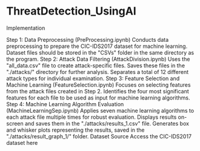 # ThreatDetection_UsingAI

Implementation

Step 1: Data Preprocessing (PreProcessing.ipynb)
Conducts data preprocessing to prepare the CIC-IDS2017 dataset for machine learning.
Dataset files should be stored in the "CSVs" folder in the same directory as the program.
Step 2: Attack Data Filtering (AttackDivision.ipynb)
Uses the "all_data.csv" file to create attack-specific files.
Saves these files in the "./attacks/" directory for further analysis.
Separates a total of 12 different attack types for individual examination.
Step 3: Feature Selection and Machine Learning (FeatureSelection.ipynb)
Focuses on selecting features from the attack files created in Step 2.
Identifies the four most significant features for each file to be used as input for machine learning algorithms.
Step 4: Machine Learning Algorithm Evaluation (MachineLearningSep.ipynb)
Applies seven machine learning algorithms to each attack file multiple times for robust evaluation.
Displays results on-screen and saves them in the "./attacks/results_1.csv" file.
Generates box and whisker plots representing the results, saved in the "./attacks/result_graph_1/" folder.
Dataset Source
Access the CIC-IDS2017 dataset here
